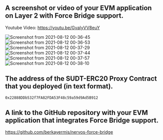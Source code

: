 ## A screenshot or video of your EVM application on Layer 2 with Force Bridge support.

Youtube Video: https://youtu.be/GvaIyVV8euY

![Screenshot from 2021-08-12 00-36-45](https://user-images.githubusercontent.com/67913214/129106956-bc3c8cfe-3024-483a-90ea-60c14c4b78a9.png)
![Screenshot from 2021-08-12 00-36-53](https://user-images.githubusercontent.com/67913214/129106960-95e86859-4770-4845-b0d1-427e312f7ff3.png)
![Screenshot from 2021-08-12 00-37-29](https://user-images.githubusercontent.com/67913214/129106968-2313af47-8464-48e0-8724-edfd5d0795b7.png)
![Screenshot from 2021-08-12 00-37-44](https://user-images.githubusercontent.com/67913214/129106974-d679a8ad-e6be-47f7-b3ff-ab1e4b8a7732.png)
![Screenshot from 2021-08-12 00-37-57](https://user-images.githubusercontent.com/67913214/129106975-8e7633f2-6622-4663-a17c-74b111be00ba.png)
![Screenshot from 2021-08-12 00-38-10](https://user-images.githubusercontent.com/67913214/129106980-77b56fd7-a612-4d07-b250-9eb4464edd1a.png)

## The address of the SUDT-ERC20 Proxy Contract that you deployed (in text format).

```
0x22888DDb532f7FA82FDA53F48c59a59d9Ad5B912
```

## A link to the GitHub repository with your EVM application that integrates Force Bridge support.

https://github.com/berkayermis/nervos-force-bridge
